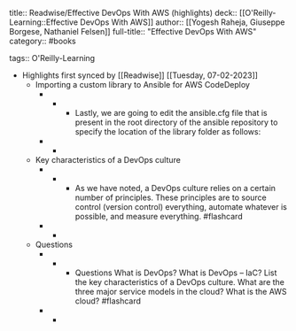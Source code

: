 title:: Readwise/Effective DevOps With AWS (highlights)
deck:: [[O'Reilly-Learning::Effective DevOps With AWS]]
author:: [[Yogesh Raheja, Giuseppe Borgese, Nathaniel Felsen]]
full-title:: "Effective DevOps With AWS"
category:: #books

tags:: O'Reilly-Learning

- Highlights first synced by [[Readwise]] [[Tuesday, 07-02-2023]]
	- Importing a custom library to Ansible for AWS CodeDeploy
		- -
			- Lastly, we are going to edit the ansible.cfg file that is present in the root directory of the ansible repository to specify the location of the library folder as follows:
		- -
	- Key characteristics of a DevOps culture
		- -
			- As we have noted, a DevOps culture relies on a certain number of principles. These principles are to source control (version control) everything, automate whatever is possible, and measure everything. #flashcard
		- -
	- Questions
		- -
			- Questions
			  What is DevOps?
			  What is DevOps – IaC?
			  List the key characteristics of a DevOps culture.
			  What are the three major service models in the cloud?
			  What is the AWS cloud? #flashcard
		- -